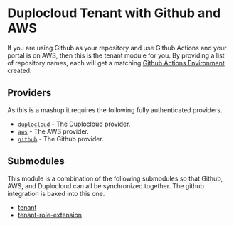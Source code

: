 # Duplocloud Tenant with Github and AWS  

If you are using Github as your repository and use Github Actions and your portal is on AWS, then this is the tenant module for you. By providing a list of repository names, each will get a matching [Github Actions Environment](https://docs.github.com/en/actions/managing-workflow-runs-and-deployments/managing-deployments/managing-environments-for-deployment) created. 

## Providers  

As this is a mashup it requires the following fully authenticated providers. 

- [`duplocloud`](https://registry.terraform.io/providers/duplocloud/duplocloud/latest/docs) - The Duplocloud provider.
- [`aws`](https://registry.terraform.io/providers/hashicorp/aws/latest/docs) - The AWS provider.
- [`github`](https://registry.terraform.io/providers/integrations/github/latest/docs) - The Github provider.

## Submodules 

This module is a combination of the following submodules so that Github, AWS, and Duplocloud can all be synchronized together. The github integration is baked into this one. 

- [tenant](../tenant/README.md)
- [tenant-role-extension](../tenant-role-extension/README.md)
